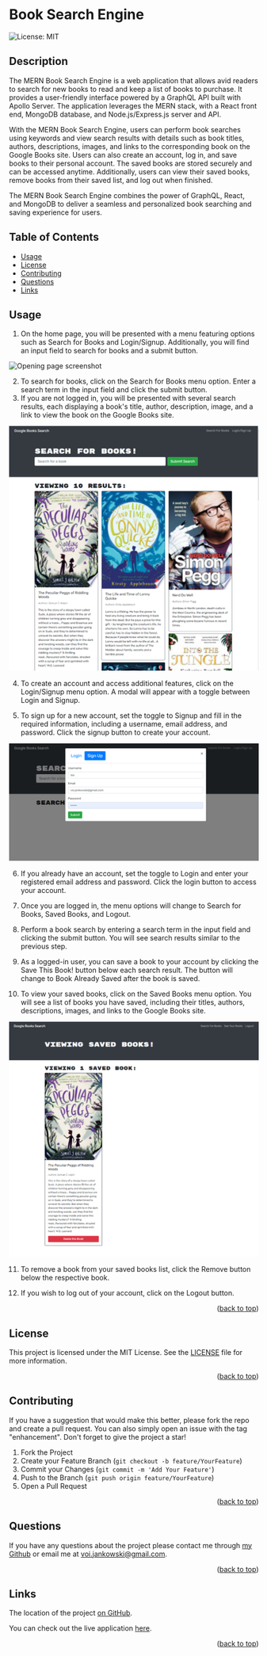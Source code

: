 # Book Search Engine

![License: MIT](https://img.shields.io/badge/License-MIT-yellow.svg)

## Description

The MERN Book Search Engine is a web application that allows avid readers to search for new books to read and keep a list of books to purchase. It provides a user-friendly interface powered by a GraphQL API built with Apollo Server. The application leverages the MERN stack, with a React front end, MongoDB database, and Node.js/Express.js server and API.

With the MERN Book Search Engine, users can perform book searches using keywords and view search results with details such as book titles, authors, descriptions, images, and links to the corresponding book on the Google Books site. Users can also create an account, log in, and save books to their personal account. The saved books are stored securely and can be accessed anytime. Additionally, users can view their saved books, remove books from their saved list, and log out when finished.

The MERN Book Search Engine combines the power of GraphQL, React, and MongoDB to deliver a seamless and personalized book searching and saving experience for users.

## Table of Contents

- [Usage](#usage)
- [License](#license)
- [Contributing](#contributing)
- [Questions](#questions)
- [Links](#links)

## Usage

1. On the home page, you will be presented with a menu featuring options such as Search for Books and Login/Signup. Additionally, you will find an input field to search for books and a submit button.

![Opening page screenshot](./public/assets/portfolio-1.png)

2. To search for books, click on the Search for Books menu option. Enter a search term in the input field and click the submit button.
3. If you are not logged in, you will be presented with several search results, each displaying a book's title, author, description, image, and a link to view the book on the Google Books site.

![Book search result page.](./client/public/assets/book-search-1.png)

4. To create an account and access additional features, click on the Login/Signup menu option. A modal will appear with a toggle between Login and Signup.

5. To sign up for a new account, set the toggle to Signup and fill in the required information, including a username, email address, and password. Click the signup button to create your account.

![Sign Up modal.](./client/public/assets/book-search-2.png)

6. If you already have an account, set the toggle to Login and enter your registered email address and password. Click the login button to access your account.

7. Once you are logged in, the menu options will change to Search for Books, Saved Books, and Logout.

8. Perform a book search by entering a search term in the input field and clicking the submit button. You will see search results similar to the previous step.

9. As a logged-in user, you can save a book to your account by clicking the Save This Book! button below each search result. The button will change to Book Already Saved after the book is saved.

10. To view your saved books, click on the Saved Books menu option. You will see a list of books you have saved, including their titles, authors, descriptions, images, and links to the Google Books site.

![Viewing saved books.](./client/public/assets/book-search-3.png)

11. To remove a book from your saved books list, click the Remove button below the respective book.

12. If you wish to log out of your account, click on the Logout button.

<p align="right">(<a href="#readme-top">back to top</a>)</p>

## License

This project is licensed under the MIT License. See the [LICENSE](./LICENSE) file for more information.

<p align="right">(<a href="#readme-top">back to top</a>)</p>

## Contributing

If you have a suggestion that would make this better, please fork the repo and create a pull request. You can also simply open an issue with the tag "enhancement".
Don't forget to give the project a star!

1. Fork the Project
2. Create your Feature Branch (`git checkout -b feature/YourFeature`)
3. Commit your Changes (`git commit -m 'Add Your Feature'`)
4. Push to the Branch (`git push origin feature/YourFeature`)
5. Open a Pull Request

<p align="right">(<a href="#readme-top">back to top</a>)</p>

## Questions

If you have any questions about the project please contact me through [my Github](https://github.com/voi-jankowski) or email me at [voi.jankowski@gmail.com](mailto:voi.jankowski@gmail.com).

<p align="right">(<a href="#readme-top">back to top</a>)</p>

## Links

The location of the project [on GitHub](https://github.com/voi-jankowski/book-search-engine).

You can check out the live application [here](https://book-search-engine-12-07-2023-7771e309d21b.herokuapp.com/).

<p align="right">(<a href="#readme-top">back to top</a>)</p>
